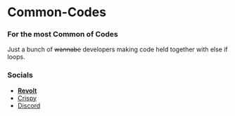 # Common-Codes
### For the most Common of Codes

Just a bunch of ~~wannabe~~ developers making code held  together with else if loops.

### Socials

- [**Revolt**](https://app.revolt.chat/invite/MXp9zC2M)
- [Crispy](https://crispychat.tech/app/?invite_code=commoncodes)
- [Discord](https://discord.gg/vncq8kF5hj)

